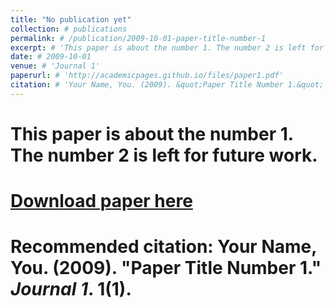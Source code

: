 ```yaml
---
title: "No publication yet"
collection: # publications
permalink: # /publication/2009-10-01-paper-title-number-1
excerpt: # 'This paper is about the number 1. The number 2 is left for future work.'
date: # 2009-10-01
venue: # 'Journal 1'
paperurl: # 'http://academicpages.github.io/files/paper1.pdf'
citation: # 'Your Name, You. (2009). &quot;Paper Title Number 1.&quot; <i>Journal 1</i>. 1(1).'
---
```

# This paper is about the number 1. The number 2 is left for future work.

# [Download paper here](http://academicpages.github.io/files/paper1.pdf)

# Recommended citation: Your Name, You. (2009). "Paper Title Number 1." <i>Journal 1</i>. 1(1).
